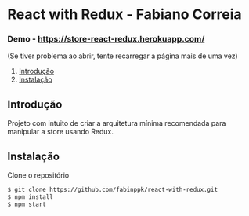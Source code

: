 # React with Redux - Fabiano Correia
 
 
### Demo - https://store-react-redux.herokuapp.com/
(Se tiver problema ao abrir, tente recarregar a página mais de uma vez)
 
 
1. [Introdução](#introducao)
2. [Instalação](#instalacao)


## Introdução <a name="introducao"></a>

Projeto com intuito de criar a arquitetura mínima recomendada para manipular a store usando Redux.
 
 
## Instalação <a name="instalacao"></a>

Clone o repositório
```sh
$ git clone https://github.com/fabinppk/react-with-redux.git
$ npm install
$ npm start
```
